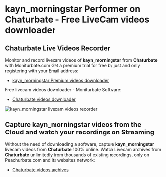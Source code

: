 # kayn_morningstar Performer on Chaturbate - Free LiveCam videos downloader

## Chaturbate Live Videos Recorder

Monitor and record livecam videos of **kayn_morningstar** from **Chaturbate** with Moniturbate.com
Get a premium trial for free by just and only registering with your Email address:
* [kayn_morningstar Premium videos downloader](https://moniturbate.com/request-demo-licence-key.html)

Free livecam videos downloader - Moniturbate Software:
* [Chaturbate videos downloader](https://moniturbate.com/moniturbate-download-software.html)

![kayn_morningstar livecam videos recorder](https://peachurnet.com/templates/moniturbate-software.png)


## Capture kayn_morningstar videos from the Cloud and watch your recordings on Streaming

Without the need of downloading a software, capture **kayn_morningstar** livecam videos from **Chaturbate** 100% online.
Watch Livecam archives from **Chaturbate** unlimitedly from thousands of existing recordings, only on Peachurbate.com and its websites network:
* [Chaturbate videos archives](https://peachurnet.com/)